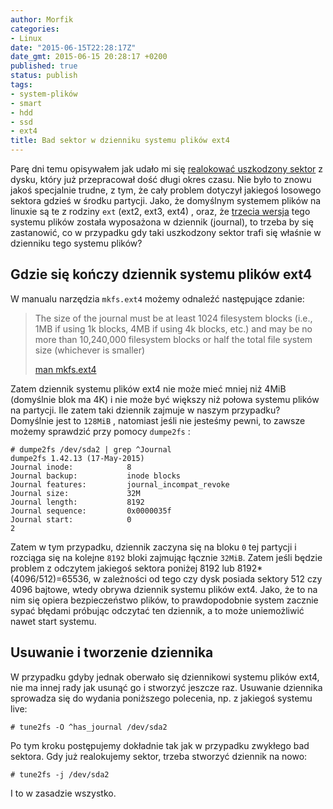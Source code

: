```yaml
---
author: Morfik
categories:
- Linux
date: "2015-06-15T22:28:17Z"
date_gmt: 2015-06-15 20:28:17 +0200
published: true
status: publish
tags:
- system-plików
- smart
- hdd
- ssd
- ext4
title: Bad sektor w dzienniku systemu plików ext4
---
```


Parę dni temu opisywałem jak udało mi się [realokować uszkodzony sektor][1] z dysku, który już
przepracował dość długi okres czasu. Nie było to znowu jakoś specjalnie trudne, z tym, że cały
problem dotyczył jakiegoś losowego sektora gdzieś w środku partycji. Jako, że domyślnym systemem
plików na linuxie są te z rodziny `ext` (ext2, ext3, ext4) , oraz, że [trzecia wersja][2] tego
systemu plików została wyposażona w dziennik (journal), to trzeba by się zastanowić, co w przypadku
gdy taki uszkodzony sektor trafi się właśnie w dzienniku tego systemu plików?

<!--more-->
## Gdzie się kończy dziennik systemu plików ext4

W manualu narzędzia `mkfs.ext4` możemy odnaleźć następujące zdanie:

> The size of the journal must be at least 1024 filesystem blocks (i.e., 1MB if using 1k blocks, 4MB
> if using 4k blocks, etc.) and may be no more than 10,240,000 filesystem blocks or half the total
> file system size (whichever is smaller)
>
> [man mkfs.ext4][3]

Zatem dziennik systemu plików ext4 nie może mieć mniej niż 4MiB (domyślnie blok ma 4K) i nie może
być większy niż połowa systemu plików na partycji. Ile zatem taki dziennik zajmuje w naszym
przypadku? Domyślnie jest to `128MiB` , natomiast jeśli nie jesteśmy pewni, to zawsze możemy
sprawdzić przy pomocy `dumpe2fs` :

    # dumpe2fs /dev/sda2 | grep ^Journal
    dumpe2fs 1.42.13 (17-May-2015)
    Journal inode:            8
    Journal backup:           inode blocks
    Journal features:         journal_incompat_revoke
    Journal size:             32M
    Journal length:           8192
    Journal sequence:         0x0000035f
    Journal start:            0
    2

Zatem w tym przypadku, dziennik zaczyna się na bloku `0` tej partycji i rozciąga się na kolejne
`8192` bloki zajmując łącznie `32MiB`. Zatem jeśli będzie problem z odczytem jakiegoś sektora
poniżej 8192 lub 8192\*(4096/512)=65536, w zależności od tego czy dysk posiada sektory 512 czy 4096
bajtowe, wtedy obrywa dziennik systemu plików ext4. Jako, że to na nim się opiera bezpieczeństwo
plików, to prawdopodobnie system zacznie sypać błędami próbując odczytać ten dziennik, a to może
uniemożliwić nawet start systemu.

## Usuwanie i tworzenie dziennika

W przypadku gdyby jednak oberwało się dziennikowi systemu plików ext4, nie ma innej rady jak usunąć
go i stworzyć jeszcze raz. Usuwanie dziennika sprowadza się do wydania poniższego polecenia, np. z
jakiegoś systemu live:

    # tune2fs -O ^has_journal /dev/sda2

Po tym kroku postępujemy dokładnie tak jak w przypadku zwykłego bad sektora. Gdy już realokujemy
sektor, trzeba stworzyć dziennik na nowo:

    # tune2fs -j /dev/sda2

I to w zasadzie wszystko.


[1]: /post/uszkodzony-sektor-na-dysku-i-jego-realokacja/
[2]: https://en.wikipedia.org/wiki/Ext3
[3]: http://manpages.ubuntu.com/manpages/xenial/en/man8/mkfs.ext4.8.html
